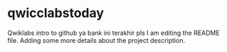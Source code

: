 # qwicclabstoday
Qwiklabs intro to github ya bank ini terakhir pls
I am editing the README file. Adding some more details about the project description.
